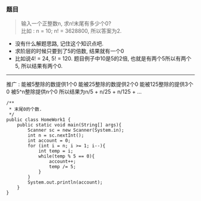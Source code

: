 ### 题目

> 输入一个正整数n, 求n!末尾有多少个0?  
比如 : n = 10; n! = 3628800, 所以答案为2. 

- 没有什么解题思路, 记住这个知识点吧. 
- 求阶层的时候只要到了5的倍数, 结果就有一个0
- 比如说4! = 24, 5! = 120. 题目例子中10是5的2倍, 也就是有两个5所以有两个5, 所以结果有两个0. 
---
推广 : 
能被5整除的数提供1个0
能被25整除的数提供2个0
能被125整除的提供3个0
被5^n整除提供n个0
所以结果为n/5 + n/25 + n/125 + ...

```
/**
 * 末尾0的个数.
 */
public class HomeWork1 {
    public static void main(String[] args){
        Scanner sc = new Scanner(System.in);
        int n = sc.nextInt();
        int account = 0;
        for (int i = n; i >= 1; i--){
            int temp = i;
            while(temp % 5 == 0){
                account++;
                temp /= 5;
            }
        }
        System.out.println(account);
    }
}
```